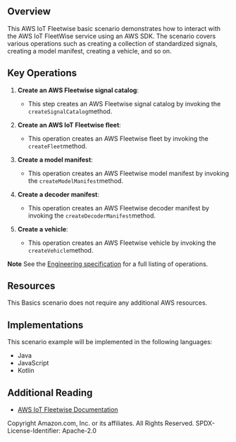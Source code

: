 ## Overview
This AWS IoT Fleetwise basic scenario demonstrates how to interact with the AWS IoT FleetWise service using an AWS SDK. The scenario covers various operations such as creating a collection of standardized signals, creating a model manifest, creating a vehicle, and so on.

## Key Operations

1. **Create an AWS Fleetwise signal catalog**:
   - This step creates an AWS Fleetwise signal catalog by invoking the `createSignalCatalog`method.

2. **Create an AWS IoT Fleetwise fleet**:
   - This operation creates an AWS Fleetwise fleet by invoking the `createFleet`method.

3. **Create a model manifest**:
   - This operation creates an AWS Fleetwise model manifest by invoking the `createModelManifest`method.

4. **Create a decoder manifest**:
   - This operation creates an AWS Fleetwise decoder manifest by invoking the `createDecoderManifest`method.

5. **Create a vehicle**:
   - This operation creates an AWS Fleetwise vehicle by invoking the `createVehicle`method.

**Note** See the [Engineering specification](SPECIFICATION.md) for a full listing of operations.

## Resources

This Basics scenario does not require any additional AWS resources.

## Implementations

This scenario example will be implemented in the following languages:

- Java
- JavaScript
- Kotlin

## Additional Reading

- [AWS IoT Fleetwise Documentation](https://docs.aws.amazon.com/iot-fleetwise/latest/developerguide/what-is-iotfleetwise.html)

Copyright Amazon.com, Inc. or its affiliates. All Rights Reserved. SPDX-License-Identifier: Apache-2.0
